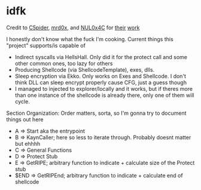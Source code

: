 # idfk

Credit to [C5pider](https://github.com/Cracked5pider), [mrd0x](https://github.com/mrd0x), and [NUL0x4C](https://github.com/NUL0x4C) for [their](https://github.com/Cracked5pider/ShellcodeTemplate) [work](https://github.com/Maldev-Academy/HellHall)

I honestly don't know what the fuck I'm cooking. Current things this "project" supports/is capable of  
* Indirect syscalls via HellsHall. Only did it for the protect call and some other common ones, too lazy for others
* Producing Shellcode (via ShellcodeTemplate), exes, dlls.  
* Sleep encryption via Ekko. Only works on Exes and Shellcode. I don't think DLL can sleep encrypt properly cause CFG, just a guess though  
* I managed to injected to explorer/locally and it works, but if theres more than one instance of the shellcode is already there, only one of them will cycle.  

Section Organization: Order matters, sorta, so I'm gonna try to document things out here  
* A    => Start aka the entrypoint  
* B    => KaynCaller; here so less to iterate through. Probably doesnt matter but ehhhh  
* C    => General Functions    
* D    => Protect Stub  
* E    => GetRIPE; arbitrary function to indicate + calculate size of the Protect stub  
* $END => GetRIPEnd; arbitrary function to indicate + calculate end of shellcode  